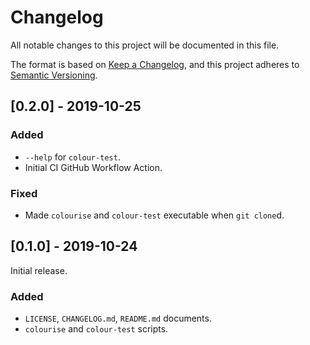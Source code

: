 # Changelog

All notable changes to this project will be documented in this file.

The format is based on [Keep a Changelog](https://keepachangelog.com), and
this project adheres to [Semantic Versioning](https://semver.org).


## [0.2.0] - 2019-10-25

### Added

- `--help` for `colour-test`.
- Initial CI GitHub Workflow Action.

### Fixed

- Made `colourise` and `colour-test` executable when `git clone`d.


## [0.1.0] - 2019-10-24

Initial release.

### Added

- `LICENSE`, `CHANGELOG.md`, `README.md` documents.
- `colourise` and `colour-test` scripts.
